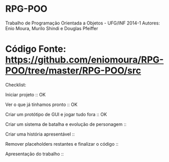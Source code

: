 RPG-POO
===================================================================

Trabalho de Programação Orientada a Objetos - UFG/INF 2014-1
Autores: Enio Moura, Murilo Shindi e Douglas Pfeiffer

Código Fonte: https://github.com/eniomoura/RPG-POO/tree/master/RPG-POO/src
===================================================================

Checklist:

Iniciar projeto                                         :: OK

Ver o que já tínhamos pronto                            :: OK

Criar um protótipo de GUI e jogar tudo fora             :: OK

Criar um sistema de batalha e evolução de personagem    ::

Criar uma história apresentável                         ::

Remover placeholders restantes e finalizar o código     ::

Apresentação do trabalho                                ::
